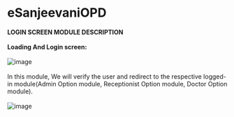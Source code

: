 # eSanjeevaniOPD
<b>LOGIN SCREEN MODULE DESCRIPTION</b> </hr><br><br>
<b>Loading And Login screen:</b></br> </br> 
![image](https://github.com/UtkarshRawat1710/eSanjeevaniOPD/assets/124810125/933d3e7a-f5e4-41cd-a88d-4f3cf2dad55b)</br> </br>
In this module, We will verify the user and redirect to the respective logged-in module(Admin Option module, Receptionist Option module, Doctor Option module).
</br> </br>
![image](https://github.com/UtkarshRawat1710/eSanjeevaniOPD/assets/124810125/47ff1312-a152-4b9a-b9bf-426b4348245f)






